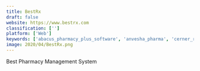 ```yaml
---
title: BestRx
draft: false 
website: https://www.bestrx.com
classification: ['']
platform: ['Web']
keywords: ['abacus_pharmacy_plus_software', 'anvesha_pharma', 'cerner_retail_pharmacy', 'computer-rx', 'covermymeds_platform', 'digital_pharmacist', 'guardianrx', 'mckesson_connect', 'nuchange_pharmacy_management_solution', 'omnicell_medication_adherence', 'pdx_classic', 'proscript', 'pioneerrx', 'practice_fusion', 'primerx', 'retailstarx', 'rx30', 'scriptpro_telepharmacy', 'sharprx']
image: 2020/04/BestRx.png
---
```

Best Pharmacy Management System